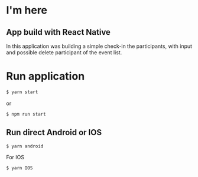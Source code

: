 # I'm here

## App build with React Native
In this application was building a simple check-in the participants, with input and possible delete participant of the event list.

# Run application
```bash
$ yarn start
```
or
```bash
$ npm run start
```

## Run direct Android or IOS
```bash
$ yarn android
```
For IOS
```bash
$ yarn IOS
```
